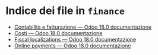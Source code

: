 # Indice dei file in `finance`

- [Contabilità e fatturazione — Odoo 18.0 documentazione](./accounting.md)
- [Costi — Odoo 18.0 documentazione](./expenses.md)
- [Fiscal localizations — Odoo 18.0 documentazione](./fiscal_localizations.md)
- [Online payments — Odoo 18.0 documentazione](./payment_providers.md)
